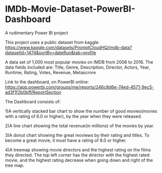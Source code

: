 # IMDb-Movie-Dataset-PowerBI-Dashboard
A rudimentary Power BI project

This project uses a public dataset from kaggle: https://www.kaggle.com/datasets/PromptCloudHQ/imdb-data?datasetId=1474&sortBy=dateRun&tab=profile

A data set of 1,000 most popular movies on IMDB from 2006 to 2016. The data fields included are:
Title, Genre, Description, Director, Actors, Year, Runtime, Rating, Votes, Revenue, Metascrore

Link to the dashboard, on PowerBI online: https://app.powerbi.com/groups/me/reports/246c8d6e-74ed-4571-9ec5-ad3f1f2b0bff/ReportSection

The Dashboard consists of:

1)A vertically stacked bar chart to show the number of good movies(movies with a rating of 6.0 or higher), by the year when they were released.

2)A line chart showing the total revenue(in millions) of the movies by year.

3)A donut chart showing the great moviews by their rating and titles. To become a great movie, it must have a rating of 8.0 or higher.

4)A treemap showing movie directors and the highest rating on the films they directed. The top left corner has the director with the highest rated movie, and the highest rating decrease when going down and right of the tree map.
